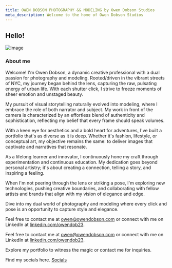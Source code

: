 ```yaml
---
title: OWEN DOBSON PHOTOGRAPHY && MODELING by Owen Dobson Studios 
meta_description: Welcome to the home of Owen Dobson Studios
---
```


## Hello!

![image](/owen.jpg)

### About me
Welcome! I'm Owen Dobson, a dynamic creative professional with a dual passion for photography and modeling. Rooted/driven in the vibrant streets of NYC, my journey began behind the lens, capturing the raw, pulsating energy of urban life. With each shutter click, I strive to freeze moments of sheer emotion and unstaged beauty.

My pursuit of visual storytelling naturally evolved into modeling, where I embrace the role of both narrator and subject. My work in front of the camera is characterized by an effortless blend of authenticity and sophistication, reflecting my belief that every frame should speak volumes.

With a keen eye for aesthetics and a bold heart for adventures, I've built a portfolio that's as diverse as it is deep. Whether it's fashion, lifestyle, or conceptual art, my objective remains the same: to deliver images that captivate and narratives that resonate.

As a lifelong learner and innovator, I continuously hone my craft through experimentation and continuous education. My dedication goes beyond personal artistry; it's about creating a connection, telling a story, and inspiring a feeling.

When I'm not peering through the lens or striking a pose, I'm exploring new technologies, pushing creative boundaries, and collaborating with fellow artists and brands that align with my vision of elegance and edge.

Dive into my dual world of photography and modeling where every click and pose is an opportunity to capture style and elegance.

Feel free to contact me at [owen@owendobson.com](mailto:owen@owendobson.com) or connect with me on LinkedIn at [linkedin.com/owendob23](linkedin.com/in/owendob23).


Feel free to contact me at [owen@owendobson.com](mailto:owen@owendobson.com) or connect with me on LinkedIn at [linkedin.com/owendob23](linkedin.com/in/owendob23).

Explore my portfolio to witness the magic or contact me for inquiries.

Find my socials here. [Socials](/links)
